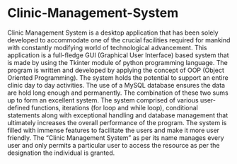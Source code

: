 # Clinic-Management-System
Clinic Management System is a desktop application that has been solely developed to  accommodate one of the crucial facilities required for mankind with constantly modifying  world of technological advancement. This application is a full-fledge GUI (Graphical User Interface) based system that is made  by using the Tkinter module of python programming language. The program is written  and developed by applying the concept of OOP (Object Oriented Programming). The  system holds the potential to support an entire clinic day to day activities. The use of a  MySQL database ensures the data are hold long enough and permanently. The combination of these two sums up to form an excellent system. The system  comprised of various user-defined functions, iterations (for loop and while loop),  conditional statements along with exceptional handling and database management that  ultimately increases the overall performance of the program. The system is filled with  immense features to facilitate the users and make it more user friendly. The “Clinic Management System” as per its name manages every user and only permits  a particular user to access the resource as per the designation the individual is granted.
